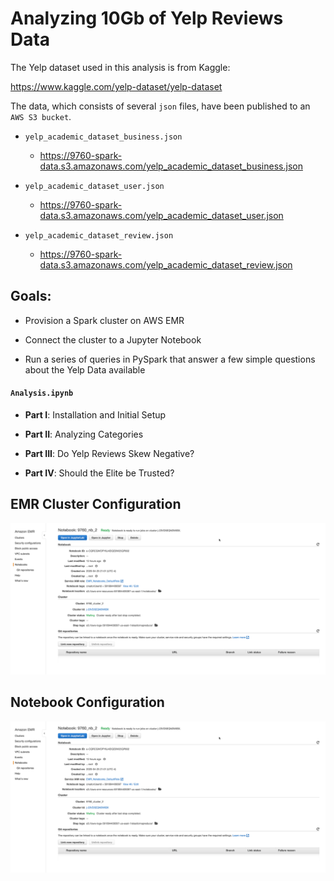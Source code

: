 # Analyzing 10Gb of Yelp Reviews Data

The Yelp dataset used in this analysis is from Kaggle: 

https://www.kaggle.com/yelp-dataset/yelp-dataset

The data, which consists of several `json` files, have been published to an `AWS S3 bucket`.

- `yelp_academic_dataset_business.json`

  - https://9760-spark-data.s3.amazonaws.com/yelp_academic_dataset_business.json
  
- `yelp_academic_dataset_user.json`

  - https://9760-spark-data.s3.amazonaws.com/yelp_academic_dataset_user.json

- `yelp_academic_dataset_review.json`

  - https://9760-spark-data.s3.amazonaws.com/yelp_academic_dataset_review.json


## Goals:

- Provision a Spark cluster on AWS EMR

- Connect the cluster to a Jupyter Notebook

- Run a series of queries in PySpark that answer a few simple questions about the Yelp Data available


#### `Analysis.ipynb`

- **Part I**: Installation and Initial Setup

- **Part II**:  Analyzing Categories

- **Part III**: Do Yelp Reviews Skew Negative?

- **Part IV**: Should the Elite be Trusted?

## EMR Cluster Configuration 

![](assets/aws_cluster.png)

## Notebook Configuration

![](assets/aws_nb.png)





